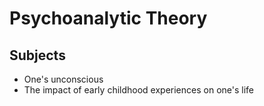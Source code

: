 # Psychoanalytic Theory

## Subjects

- One's unconscious
- The impact of early childhood experiences on one's life